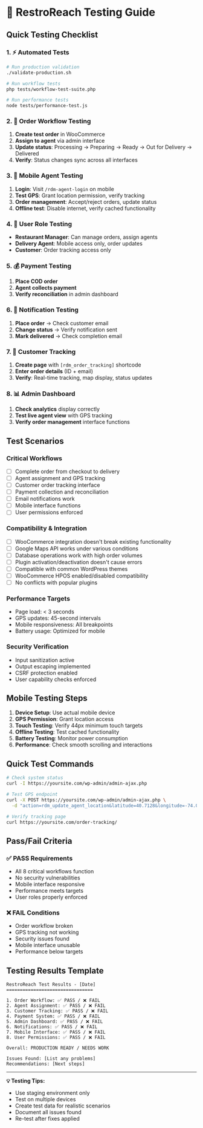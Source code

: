 # 🧪 RestroReach Testing Guide

## Quick Testing Checklist

### 1. ⚡ Automated Tests
```bash
# Run production validation
./validate-production.sh

# Run workflow tests  
php tests/workflow-test-suite.php

# Run performance tests
node tests/performance-test.js
```

### 2. 🛒 Order Workflow Testing
1. **Create test order** in WooCommerce
2. **Assign to agent** via admin interface
3. **Update status**: Processing → Preparing → Ready → Out for Delivery → Delivered
4. **Verify**: Status changes sync across all interfaces

### 3. 📱 Mobile Agent Testing
1. **Login**: Visit `/rdm-agent-login` on mobile
2. **Test GPS**: Grant location permission, verify tracking
3. **Order management**: Accept/reject orders, update status
4. **Offline test**: Disable internet, verify cached functionality

### 4. 👥 User Role Testing
- **Restaurant Manager**: Can manage orders, assign agents
- **Delivery Agent**: Mobile access only, order updates
- **Customer**: Order tracking access only

### 5. 💰 Payment Testing
1. **Place COD order**
2. **Agent collects payment**
3. **Verify reconciliation** in admin dashboard

### 6. 📧 Notification Testing
1. **Place order** → Check customer email
2. **Change status** → Verify notification sent
3. **Mark delivered** → Check completion email

### 7. 🎯 Customer Tracking
1. **Create page** with `[rdm_order_tracking]` shortcode
2. **Enter order details** (ID + email)
3. **Verify**: Real-time tracking, map display, status updates

### 8. 📊 Admin Dashboard
1. **Check analytics** display correctly
2. **Test live agent view** with GPS tracking
3. **Verify order management** interface functions

## Test Scenarios

### Critical Workflows
- [ ] Complete order from checkout to delivery
- [ ] Agent assignment and GPS tracking
- [ ] Customer order tracking interface
- [ ] Payment collection and reconciliation
- [ ] Email notifications work
- [ ] Mobile interface functions
- [ ] User permissions enforced

### Compatibility & Integration
- [ ] WooCommerce integration doesn't break existing functionality
- [ ] Google Maps API works under various conditions
- [ ] Database operations work with high order volumes
- [ ] Plugin activation/deactivation doesn't cause errors
- [ ] Compatible with common WordPress themes
- [ ] WooCommerce HPOS enabled/disabled compatibility
- [ ] No conflicts with popular plugins

### Performance Targets
- Page load: < 3 seconds
- GPS updates: 45-second intervals
- Mobile responsiveness: All breakpoints
- Battery usage: Optimized for mobile

### Security Verification
- Input sanitization active
- Output escaping implemented  
- CSRF protection enabled
- User capability checks enforced

## Mobile Testing Steps

1. **Device Setup**: Use actual mobile device
2. **GPS Permission**: Grant location access
3. **Touch Testing**: Verify 44px minimum touch targets
4. **Offline Testing**: Test cached functionality
5. **Battery Testing**: Monitor power consumption
6. **Performance**: Check smooth scrolling and interactions

## Quick Test Commands

```bash
# Check system status
curl -I https://yoursite.com/wp-admin/admin-ajax.php

# Test GPS endpoint
curl -X POST https://yoursite.com/wp-admin/admin-ajax.php \
  -d "action=rdm_update_agent_location&latitude=40.7128&longitude=-74.0060"

# Verify tracking page
curl https://yoursite.com/order-tracking/
```

## Pass/Fail Criteria

### ✅ PASS Requirements
- All 8 critical workflows function
- No security vulnerabilities
- Mobile interface responsive
- Performance meets targets
- User roles properly enforced

### ❌ FAIL Conditions
- Order workflow broken
- GPS tracking not working
- Security issues found
- Mobile interface unusable
- Performance below targets

## Testing Results Template

```
RestroReach Test Results - [Date]
================================

1. Order Workflow: ✅ PASS / ❌ FAIL
2. Agent Assignment: ✅ PASS / ❌ FAIL  
3. Customer Tracking: ✅ PASS / ❌ FAIL
4. Payment System: ✅ PASS / ❌ FAIL
5. Admin Dashboard: ✅ PASS / ❌ FAIL
6. Notifications: ✅ PASS / ❌ FAIL
7. Mobile Interface: ✅ PASS / ❌ FAIL
8. User Permissions: ✅ PASS / ❌ FAIL

Overall: PRODUCTION READY / NEEDS WORK

Issues Found: [List any problems]
Recommendations: [Next steps]
```

---

**💡 Testing Tips:**
- Use staging environment only
- Test on multiple devices
- Create test data for realistic scenarios
- Document all issues found
- Re-test after fixes applied 